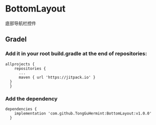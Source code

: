 # BottomLayout
底部导航栏控件
## Gradel
 ### Add it in your root build.gradle at the end of repositories:
  ```
  allprojects {
	  repositories {
        ...
        maven { url 'https://jitpack.io' }
    }
	}
   ```
  ### Add the dependency
  ```
  dependencies {
      implementation 'com.github.TongGuHermint:BottomLayout:v1.0.0'
	}
```
